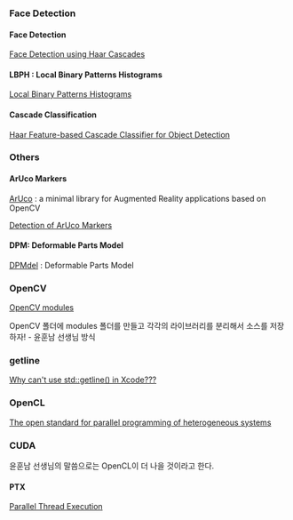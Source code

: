 ### Face Detection

#### Face Detection

[Face Detection using Haar Cascades](http://docs.opencv.org/3.1.0/d7/d8b/tutorial_py_face_detection.html)

#### LBPH : Local Binary Patterns Histograms

[Local Binary Patterns Histograms](http://docs.opencv.org/2.4/modules/contrib/doc/facerec/facerec_tutorial.html#local-binary-patterns-histograms)

#### Cascade Classification

[Haar Feature-based Cascade Classifier for Object Detection](http://docs.opencv.org/2.4/modules/objdetect/doc/cascade_classification.html)

### Others

#### ArUco Markers

[ArUco](https://www.uco.es/investiga/grupos/ava/node/26) : a minimal library for Augmented Reality applications based on OpenCV

[Detection of ArUco Markers](http://docs.opencv.org/trunk/d5/dae/tutorial_aruco_detection.html)

#### DPM: Deformable Parts Model

[DPMdel](http://libccv.org/doc/doc-dpm/) : Deformable Parts Model

### OpenCV

[OpenCV modules](http://docs.opencv.org/master/index.html)

OpenCV 폴더에 modules 폴더를 만들고 각각의 라이브러리를 분리해서 소스를 저장하자! - 윤훈남 선생님 방식

### getline

[Why can't use std::getline() in Xcode???](http://cboard.cprogramming.com/cplusplus-programming/158971-why-cant-use-std-getline-xcode.html)

### OpenCL

[The open standard for parallel programming of heterogeneous systems](https://www.khronos.org/opencl/)

### CUDA

윤훈남 선생님의 말씀으로는 OpenCL이 더 나을 것이라고 한다. 

#### PTX

[Parallel Thread Execution](https://en.wikipedia.org/wiki/Parallel_Thread_Execution)